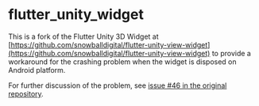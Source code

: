 # flutter_unity_widget

This is a fork of the Flutter Unity 3D Widget at [https://github.com/snowballdigital/flutter-unity-view-widget](https://github.com/snowballdigital/flutter-unity-view-widget) to provide
a workaround for the crashing problem when the widget is disposed on Android platform.

For further discussion of the problem, see [issue #46 in the original repository](https://github.com/snowballdigital/flutter-unity-view-widget/issues/46).
